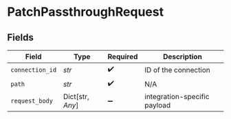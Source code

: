 # PatchPassthroughRequest


## Fields

| Field                        | Type                         | Required                     | Description                  |
| ---------------------------- | ---------------------------- | ---------------------------- | ---------------------------- |
| `connection_id`              | *str*                        | :heavy_check_mark:           | ID of the connection         |
| `path`                       | *str*                        | :heavy_check_mark:           | N/A                          |
| `request_body`               | Dict[str, *Any*]             | :heavy_minus_sign:           | integration-specific payload |